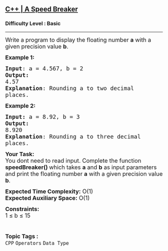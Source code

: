 <h2><a href="https://practice.geeksforgeeks.org/problems/c-a-speed-breaker5249/1?page=2&category=CPP&sortBy=submissions">C++ | A Speed Breaker</a></h2><h3>Difficulty Level : Basic</h3><hr><div class="problems_problem_content__Xm_eO"><p><span style="font-size:18px">Write a program to display the floating number <strong>a</strong> with a given precision value <strong>b</strong>.</span></p>

<p><span style="font-size:18px"><strong>Example 1:</strong></span></p>

<pre><span style="font-size:18px"><strong>Input</strong>: a = 4.567, b = 2
<strong>Output:</strong>&nbsp;
4.57
<strong>Explanation</strong>: Rounding a to two decimal
places.</span>
</pre>

<p><span style="font-size:18px"><strong>Example 2:</strong></span></p>

<pre><span style="font-size:18px"><strong>Input: </strong>a = 8.92, b = 3
<strong>Output:&nbsp;</strong>
8.920
<strong>Explanation</strong>: Rounding a to three decimal
places.
</span></pre>

<p><span style="font-size:18px"><strong>Your Task:&nbsp;&nbsp;</strong><br>
You dont need to read input. Complete the function <strong>speedBreaker()&nbsp;</strong>which takes <strong>a</strong> and <strong>b</strong>&nbsp;as input parameters and print&nbsp;the floating number <strong>a</strong> with a given precision value <strong>b</strong>.</span></p>

<p><span style="font-size:18px"><strong>Expected Time Complexity:</strong> O(1)<br>
<strong>Expected Auxiliary Space:</strong> O(1)</span></p>

<p><span style="font-size:18px"><strong>Constraints:</strong><br>
1 ≤ b&nbsp;≤&nbsp;15</span></p>
</div><br><p><span style=font-size:18px><strong>Topic Tags : </strong><br><code>CPP</code>&nbsp;<code>Operators</code>&nbsp;<code>Data Type</code>&nbsp;